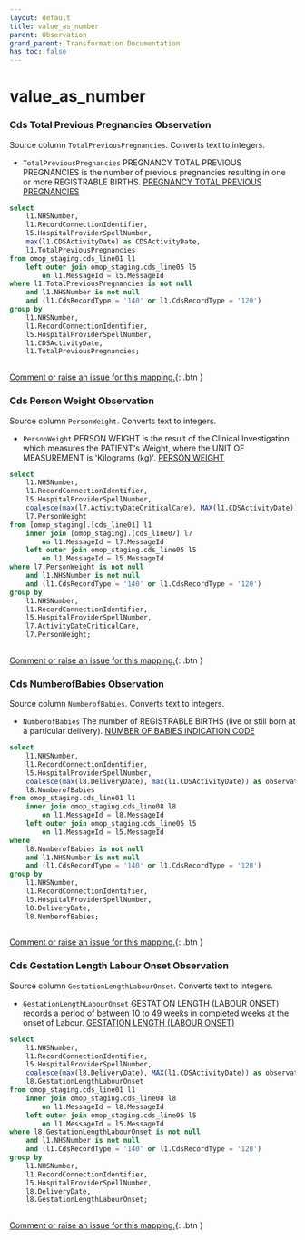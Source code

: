 ```yaml
---
layout: default
title: value_as_number
parent: Observation
grand_parent: Transformation Documentation
has_toc: false
---
```

# value_as_number
### Cds Total Previous Pregnancies Observation
Source column  `TotalPreviousPregnancies`.
Converts text to integers.

* `TotalPreviousPregnancies` PREGNANCY TOTAL PREVIOUS PREGNANCIES is the number of previous pregnancies resulting in one or more REGISTRABLE BIRTHS. [PREGNANCY TOTAL PREVIOUS PREGNANCIES](https://www.datadictionary.nhs.uk/data_elements/pregnancy_total_previous_pregnancies.html)

```sql
select 
	l1.NHSNumber, 
	l1.RecordConnectionIdentifier,
	l5.HospitalProviderSpellNumber,
	max(l1.CDSActivityDate) as CDSActivityDate, 
	l1.TotalPreviousPregnancies
from omop_staging.cds_line01 l1
	left outer join omop_staging.cds_line05 l5
		on l1.MessageId = l5.MessageId
where l1.TotalPreviousPregnancies is not null 
	and l1.NHSNumber is not null 
	and (l1.CdsRecordType = '140' or l1.CdsRecordType = '120')																			
group by 
	l1.NHSNumber, 
	l1.RecordConnectionIdentifier,
	l5.HospitalProviderSpellNumber,
	l1.CDSActivityDate, 
	l1.TotalPreviousPregnancies;		
	
```


[Comment or raise an issue for this mapping.](https://github.com/answerdigital/oxford-omop-data-mapper/issues/new?title=OMOP%20Observation%20table%20value_as_number%20field%20Cds%20Total%20Previous%20Pregnancies%20Observation%20mapping){: .btn }
### Cds Person Weight Observation
Source column  `PersonWeight`.
Converts text to integers.

* `PersonWeight` PERSON WEIGHT is the result of the Clinical Investigation which measures the PATIENT's Weight, where the UNIT OF MEASUREMENT is 'Kilograms (kg)'. [PERSON WEIGHT](https://www.datadictionary.nhs.uk/data_elements/person_weight.html)

```sql
select 
	l1.NHSNumber, 
	l1.RecordConnectionIdentifier,
	l5.HospitalProviderSpellNumber,
	coalesce(max(l7.ActivityDateCriticalCare), MAX(l1.CDSActivityDate)) as observation_date, 
	l7.PersonWeight
from [omop_staging].[cds_line01] l1																			
	inner join [omop_staging].[cds_line07] l7													
		on l1.MessageId = l7.MessageId
	left outer join omop_staging.cds_line05 l5
		on l1.MessageId = l5.MessageId
where l7.PersonWeight is not null 
	and l1.NHSNumber is not null 				
	and (l1.CdsRecordType = '140' or l1.CdsRecordType = '120')
group by 
	l1.NHSNumber, 
	l1.RecordConnectionIdentifier,
	l5.HospitalProviderSpellNumber,
	l7.ActivityDateCriticalCare, 
	l7.PersonWeight;		
	
```


[Comment or raise an issue for this mapping.](https://github.com/answerdigital/oxford-omop-data-mapper/issues/new?title=OMOP%20Observation%20table%20value_as_number%20field%20Cds%20Person%20Weight%20Observation%20mapping){: .btn }
### Cds NumberofBabies Observation
Source column  `NumberofBabies`.
Converts text to integers.

* `NumberofBabies` The number of REGISTRABLE BIRTHS (live or still born at a particular delivery). [NUMBER OF BABIES INDICATION CODE](https://www.datadictionary.nhs.uk/data_elements/number_of_babies_indication_code.html)

```sql
select 
	l1.NHSNumber, 
	l1.RecordConnectionIdentifier,
	l5.HospitalProviderSpellNumber,
	coalesce(max(l8.DeliveryDate), max(l1.CDSActivityDate)) as observation_date, 
	l8.NumberofBabies 																			
from omop_staging.cds_line01 l1																			
	inner join omop_staging.cds_line08 l8														
		on l1.MessageId = l8.MessageId
	left outer join omop_staging.cds_line05 l5
		on l1.MessageId = l5.MessageId
where 
	l8.NumberofBabies is not null 
	and l1.NHSNumber is not null  
	and (l1.CdsRecordType = '140' or l1.CdsRecordType = '120')																			
group by 
	l1.NHSNumber, 
	l1.RecordConnectionIdentifier, 
	l5.HospitalProviderSpellNumber,
	l8.DeliveryDate, 
	l8.NumberofBabies;	
	
```


[Comment or raise an issue for this mapping.](https://github.com/answerdigital/oxford-omop-data-mapper/issues/new?title=OMOP%20Observation%20table%20value_as_number%20field%20Cds%20NumberofBabies%20Observation%20mapping){: .btn }
### Cds Gestation Length Labour Onset Observation
Source column  `GestationLengthLabourOnset`.
Converts text to integers.

* `GestationLengthLabourOnset` GESTATION LENGTH (LABOUR ONSET) records a period of between 10 to 49 weeks in completed weeks at the onset of Labour. [GESTATION LENGTH (LABOUR ONSET)](https://www.datadictionary.nhs.uk/data_elements/gestation_length__labour_onset_.html)

```sql
select 
	l1.NHSNumber, 
	l1.RecordConnectionIdentifier,
	l5.HospitalProviderSpellNumber,
	coalesce(max(l8.DeliveryDate), MAX(l1.CDSActivityDate)) as observation_date, 
	l8.GestationLengthLabourOnset 
from omop_staging.cds_line01 l1																			
	inner join omop_staging.cds_line08 l8														
		on l1.MessageId = l8.MessageId
	left outer join omop_staging.cds_line05 l5
		on l1.MessageId = l5.MessageId
where l8.GestationLengthLabourOnset is not null 
	and l1.NHSNumber is not null 
	and (l1.CdsRecordType = '140' or l1.CdsRecordType = '120')		
group by 
	l1.NHSNumber, 
	l1.RecordConnectionIdentifier, 
	l5.HospitalProviderSpellNumber,
	l8.DeliveryDate, 
	l8.GestationLengthLabourOnset;
	
```


[Comment or raise an issue for this mapping.](https://github.com/answerdigital/oxford-omop-data-mapper/issues/new?title=OMOP%20Observation%20table%20value_as_number%20field%20Cds%20Gestation%20Length%20Labour%20Onset%20Observation%20mapping){: .btn }
